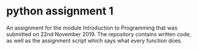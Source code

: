 # python assignment 1

An assignment for the module Introduction to Programming that was submitted on 22nd November 2019.
The repository contains written code, as well as the assignment script which says what every function does.
